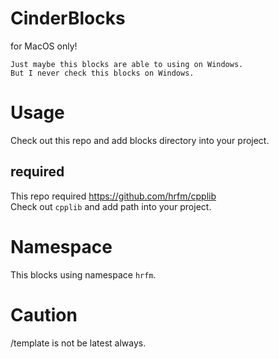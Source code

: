 CinderBlocks
============

for MacOS only!

    Just maybe this blocks are able to using on Windows.
    But I never check this blocks on Windows.

# Usage

Check out this repo and add blocks directory into your project.

## required

This repo required https://github.com/hrfm/cpplib  
Check out ``cpplib`` and add path into your project.

# Namespace

This blocks using namespace ``hrfm``.

# Caution

/template is not be latest always.
